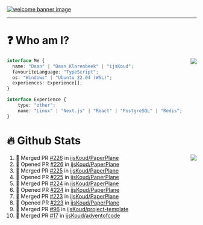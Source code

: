<h1 align="center" style="display:none;"></h1>

<a href="https://ijskoud.dev/"><img src="https://cdn.ijskoud.dev/files/IIcds5oPKl.png" alt="welcome banner image" /></a>

---

# ❓ Who am I?

<img align="right" src="http://gh-stats.ijskoud.dev/api/top-langs?username=ijsKoud&cache_seconds=1800&layout=compact&hide_border=true&hide_rank=true&show_icons=true&theme=dark&title_color=ffffff&hide_border=true&locale=en" />

```typescript
interface Me {
  name: "Daan" | "Daan Klarenbeek" | "ijsKoud";
  favouriteLanguage: "TypeScript";
  os: "Windows" | "Ubuntu 22.04 (WSL)";
  experiences: Experience[];
}

interface Experience {
    type: "other";
    name: "Linux" | "Next.js" | "React" | "PostgreSQL" | "Redis";
}
```

# 🔥 Github Stats

<img align="right" src="http://gh-stats.ijskoud.dev/api? username=ijsKoud&cache_seconds=1800&hide_border=true&hide_rank=true&show_icons=true&theme=dark&title_color=ffffff&hide_border=true&locale=en">

<!--START_SECTION:activity-->
1. 🎉 Merged PR [#226](https://github.com/ijsKoud/PaperPlane/pull/226) in [ijsKoud/PaperPlane](https://github.com/ijsKoud/PaperPlane)
2. 💪 Opened PR [#226](https://github.com/ijsKoud/PaperPlane/pull/226) in [ijsKoud/PaperPlane](https://github.com/ijsKoud/PaperPlane)
3. 🎉 Merged PR [#225](https://github.com/ijsKoud/PaperPlane/pull/225) in [ijsKoud/PaperPlane](https://github.com/ijsKoud/PaperPlane)
4. 💪 Opened PR [#225](https://github.com/ijsKoud/PaperPlane/pull/225) in [ijsKoud/PaperPlane](https://github.com/ijsKoud/PaperPlane)
5. 🎉 Merged PR [#224](https://github.com/ijsKoud/PaperPlane/pull/224) in [ijsKoud/PaperPlane](https://github.com/ijsKoud/PaperPlane)
6. 💪 Opened PR [#224](https://github.com/ijsKoud/PaperPlane/pull/224) in [ijsKoud/PaperPlane](https://github.com/ijsKoud/PaperPlane)
7. 🎉 Merged PR [#223](https://github.com/ijsKoud/PaperPlane/pull/223) in [ijsKoud/PaperPlane](https://github.com/ijsKoud/PaperPlane)
8. 💪 Opened PR [#223](https://github.com/ijsKoud/PaperPlane/pull/223) in [ijsKoud/PaperPlane](https://github.com/ijsKoud/PaperPlane)
9. 🎉 Merged PR [#96](https://github.com/ijsKoud/project-template/pull/96) in [ijsKoud/project-template](https://github.com/ijsKoud/project-template)
10. 🎉 Merged PR [#17](https://github.com/ijsKoud/adventofcode/pull/17) in [ijsKoud/adventofcode](https://github.com/ijsKoud/adventofcode)
<!--END_SECTION:activity-->

<h1 align="center" style="display:none;"></h1>
